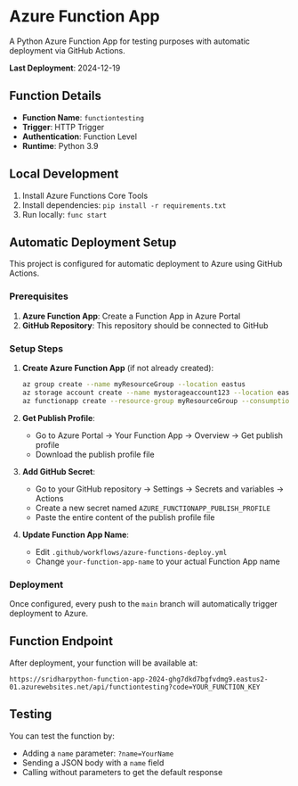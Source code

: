 # Azure Function App

A Python Azure Function App for testing purposes with automatic deployment via GitHub Actions.

**Last Deployment**: 2024-12-19

## Function Details

- **Function Name**: `functiontesting`
- **Trigger**: HTTP Trigger
- **Authentication**: Function Level
- **Runtime**: Python 3.9

## Local Development

1. Install Azure Functions Core Tools
2. Install dependencies: `pip install -r requirements.txt`
3. Run locally: `func start`

## Automatic Deployment Setup

This project is configured for automatic deployment to Azure using GitHub Actions.

### Prerequisites

1. **Azure Function App**: Create a Function App in Azure Portal
2. **GitHub Repository**: This repository should be connected to GitHub

### Setup Steps

1. **Create Azure Function App** (if not already created):
   ```bash
   az group create --name myResourceGroup --location eastus
   az storage account create --name mystorageaccount123 --location eastus --resource-group myResourceGroup --sku Standard_LRS
   az functionapp create --resource-group myResourceGroup --consumption-plan-location eastus --runtime python --runtime-version 3.9 --functions-version 4 --name your-function-app-name --storage-account mystorageaccount123
   ```

2. **Get Publish Profile**:
   - Go to Azure Portal → Your Function App → Overview → Get publish profile
   - Download the publish profile file

3. **Add GitHub Secret**:
   - Go to your GitHub repository → Settings → Secrets and variables → Actions
   - Create a new secret named `AZURE_FUNCTIONAPP_PUBLISH_PROFILE`
   - Paste the entire content of the publish profile file

4. **Update Function App Name**:
   - Edit `.github/workflows/azure-functions-deploy.yml`
   - Change `your-function-app-name` to your actual Function App name

### Deployment

Once configured, every push to the `main` branch will automatically trigger deployment to Azure.

## Function Endpoint

After deployment, your function will be available at:
```
https://sridharpython-function-app-2024-ghg7dkd7bgfvdmg9.eastus2-01.azurewebsites.net/api/functiontesting?code=YOUR_FUNCTION_KEY
```

## Testing

You can test the function by:
- Adding a `name` parameter: `?name=YourName`
- Sending a JSON body with a `name` field
- Calling without parameters to get the default response
